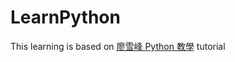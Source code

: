 # LearnPython
This learning is based on [廖雪峰 Python 教學](https://www.liaoxuefeng.com/wiki/1016959663602400/1016959856222624) tutorial
